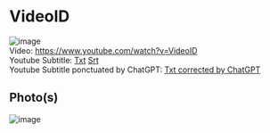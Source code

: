# VideoID
![image](https://user-images.githubusercontent.com/20149493/229293075-c62012a0-be8f-48d5-ad8b-4d8bbf4e4aca.png)  
Video: https://www.youtube.com/watch?v=VideoID  
Youtube Subtitle: [Txt](Subtitle.txt)  [Srt](Subtitle.srt)  
Youtube Subtitle ponctuated by ChatGPT: [Txt corrected by ChatGPT](SubtitleChatGPT.txt)  


## Photo(s)
![image](https://user-images.githubusercontent.com/20149493/229293326-d9423d1b-3068-405b-b35d-452a8a9be47c.png)
